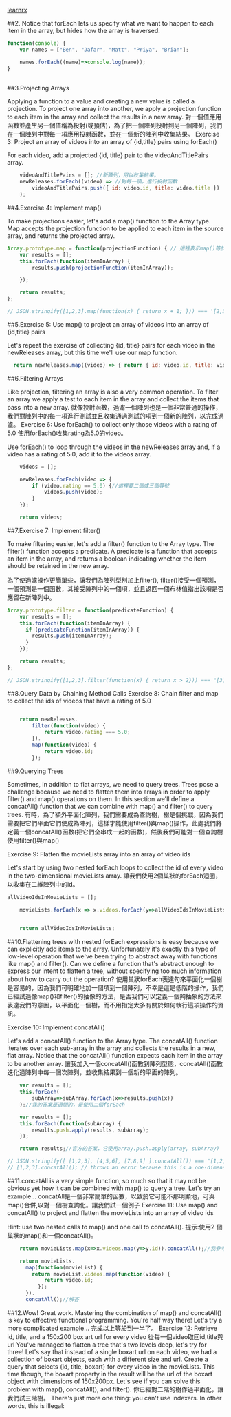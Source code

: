 [learnrx](http://reactivex.io/learnrx/)

##2. Notice that forEach lets us specify what we want to happen to each item in the array, but hides how the array is traversed. 

```js
function(console) {
	var names = ["Ben", "Jafar", "Matt", "Priya", "Brian"];

	names.forEach((name)=>console.log(name));
}
		
```
##3.Projecting Arrays

Applying a function to a value and creating a new value is called a projection. To project one array into another, we apply a projection function to each item in the array and collect the results in a new array.
對一個值應用函數並產生另一個值稱為投射(或預估)，為了把一個陣列投射到另一個陣列，我們在一個陣列中對每一項應用投射函數，並在一個新的陣列中收集結果。
Exercise 3: Project an array of videos into an array of {id,title} pairs using forEach()

For each video, add a projected {id, title} pair to the videoAndTitlePairs array.

```js
    videoAndTitlePairs = []; //新陣列，用以收集結果。
	newReleases.forEach((video) => //對每一項，進行投射函數
		videoAndTitlePairs.push({ id: video.id, title: video.title })
	);
```
##4.Exercise 4: Implement map()

To make projections easier, let's add a map() function to the Array type. Map accepts the projection function to be applied to each item in the source array, and returns the projected array. 

```js
Array.prototype.map = function(projectionFunction) { // 這裡表示map()等於什麼事。
	var results = [];
	this.forEach(function(itemInArray) {
		results.push(projectionFunction(itemInArray));

	});

	return results;
};

// JSON.stringify([1,2,3].map(function(x) { return x + 1; })) === '[2,3,4]' //這裡表示map()發生了什麼事
```
##5.Exercise 5: Use map() to project an array of videos into an array of {id,title} pairs

Let's repeat the exercise of collecting {id, title} pairs for each video in the newReleases array, but this time we'll use our map function. 

```js
  return newReleases.map((video) => { return { id: video.id, title: video.title }; });

```
##6.Filtering Arrays

Like projection, filtering an array is also a very common operation. To filter an array we apply a test to each item in the array and collect the items that pass into a new array.
就像投射函數，過濾一個陣列也是一個非常普通的操作，我們對陣列中的每一項進行測試並且收集通過測試的項到一個新的陣列，以完成過濾。
Exercise 6: Use forEach() to collect only those videos with a rating of 5.0 使用forEach()收集rating為5.0的video。

Use forEach() to loop through the videos in the newReleases array and, if a video has a rating of 5.0, add it to the videos array. 

```js
	videos = [];

	newReleases.forEach(video => {
		if (video.rating == 5.0) {//這裡要二個或三個等號
			videos.push(video);
		}
	});

	return videos;
```
##7.Exercise 7: Implement filter()

To make filtering easier, let's add a filter() function to the Array type. The filter() function accepts a predicate. A predicate is a function that accepts an item in the array, and returns a boolean indicating whether the item should be retained in the new array.

為了使過濾操作更簡單些，讓我們為陣列型別加上filter(), filter()接受一個預測，一個預測是一個函數，其接受陣列中的一個項，並且返回一個布林值指出該項是否應留在新陣列中。

```js
Array.prototype.filter = function(predicateFunction) {
	var results = [];
	this.forEach(function(itemInArray) {
	  if (predicateFunction(itemInArray)) {
		results.push(itemInArray);
	  }
	});

	return results;
};

// JSON.stringify([1,2,3].filter(function(x) { return x > 2})) === "[3]"
```
##8.Query Data by Chaining Method Calls
Exercise 8: Chain filter and map to collect the ids of videos that have a rating of 5.0

```js

	return newReleases.
		filter(function(video) {
			return video.rating === 5.0;
		}).
		map(function(video) {
			return video.id;
		});
```
##9.Querying Trees

Sometimes, in addition to flat arrays, we need to query trees. Trees pose a challenge because we need to flatten them into arrays in order to apply filter() and map() operations on them. In this section we'll define a concatAll() function that we can combine with map() and filter() to query trees.
有時，為了額外平面化陣列，我們需要成為查詢樹，樹是個挑戰，因為我們需要把它們平面它們使成為陣列，這樣才能使用filter()與map()操作，此處我們將定義一個concatAll()函數(把它們全串成一起的函數)，然後我們可能對一個查詢樹使用filter()與map()

Exercise 9: Flatten the movieLists array into an array of video ids

Let's start by using two nested forEach loops to collect the id of every video in the two-dimensional movieLists array.
讓我們使用2個巢狀的forEach迴圈，以收集在二維陣列中的id。

```js
allVideoIdsInMovieLists = [];

	movieLists.forEach(x => x.videos.forEach(y=>allVideoIdsInMovieLists.push(y.id))); //要先指向videos再forEach
	

	return allVideoIdsInMovieLists;
```

##10.Flattening trees with nested forEach expressions is easy because we can explicitly add items to the array. Unfortunately it's exactly this type of low-level operation that we've been trying to abstract away with functions like map() and filter(). Can we define a function that's abstract enough to express our intent to flatten a tree, without specifying too much information about how to carry out the operation?
使用巢狀forEach表達句來平面化一個樹是容易的，因為我們可明確地加一個項到一個陣列，不幸是這是低階的操作，我們已經試過像map()和filter()的抽像的方法，是否我們可以定義一個夠抽象的方法來表達我們的意圖，以平面化一個樹，而不用指定太多有關於如何執行這項操作的資訊。

Exercise 10: Implement concatAll()

Let's add a concatAll() function to the Array type. The concatAll() function iterates over each sub-array in the array and collects the results in a new, flat array. Notice that the concatAll() function expects each item in the array to be another array. 
讓我加入一個concatAll()函數到陣列型態，concatAll()函數迭化過陣列中每一個次陣列，並收集結果到一個新的平面的陣列。

```js
    var results = [];
    this.forEach(
		subArray=>subArray.forEach(x=>results.push(x))
	);//我的答案是過關的，是使用二個forEach

    var results = [];
	this.forEach(function(subArray) {
		results.push.apply(results, subArray);
	});

	return results;//官方的答案，它使用array.push.apply(array, subArray)

// JSON.stringify([ [1,2,3], [4,5,6], [7,8,9] ].concatAll()) === "[1,2,3,4,5,6,7,8,9]"
// [1,2,3].concatAll(); // throws an error because this is a one-dimensional array
```
##11.concatAll is a very simple function, so much so that it may not be obvious yet how it can be combined with map() to query a tree. Let's try an example...
concatAll是一個非常簡單的函數，以致於它可能不那明顯地，可與map()合併,以對一個樹查詢化。讓我們試一個例子
Exercise 11: Use map() and concatAll() to project and flatten the movieLists into an array of video ids

Hint: use two nested calls to map() and one call to concatAll().
提示:使用2 個巢狀的map()和一個concatAll()。

```js
	return movieLists.map(x=>x.videos.map(y=>y.id)).concatAll();//我參考解答寫的答案。

    return movieLists.
	  map(function(movieList) {
		return movieList.videos.map(function(video) {
			return video.id;
		  });
	  }).
	  concatAll();//解答

```
##12.Wow! Great work. Mastering the combination of map() and concatAll() is key to effective functional programming. You're half way there! Let's try a more complicated example...
完成以上等於到一半了。
Exercise 12: Retrieve id, title, and a 150x200 box art url for every video
從每一個video取回id,title與url
You've managed to flatten a tree that's two levels deep, let's try for three! Let's say that instead of a single boxart url on each video, we had a collection of boxart objects, each with a different size and url. Create a query that selects {id, title, boxart} for every video in the movieLists. This time though, the boxart property in the result will be the url of the boxart object with dimensions of 150x200px. Let's see if you can solve this problem with map(), concatAll(), and filter().
你已經對二階的樹作過平面化，讓我們試三階樹。
There's just more one thing: you can't use indexers. In other words, this is illegal:
